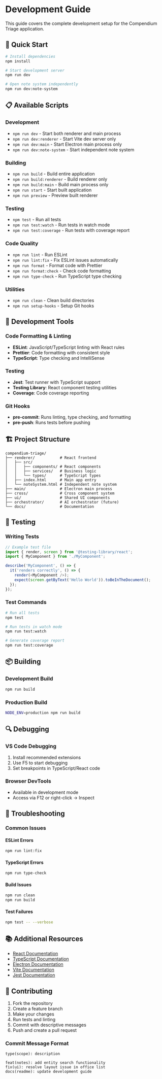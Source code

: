 # Development Guide

This guide covers the complete development setup for the Compendium Triage application.

## 🚀 Quick Start

```bash
# Install dependencies
npm install

# Start development server
npm run dev

# Open note system independently
npm run dev:note-system
```

## 📋 Available Scripts

### Development
- `npm run dev` - Start both renderer and main process
- `npm run dev:renderer` - Start Vite dev server only
- `npm run dev:main` - Start Electron main process only
- `npm run dev:note-system` - Start independent note system

### Building
- `npm run build` - Build entire application
- `npm run build:renderer` - Build renderer only
- `npm run build:main` - Build main process only
- `npm run start` - Start built application
- `npm run preview` - Preview built renderer

### Testing
- `npm test` - Run all tests
- `npm run test:watch` - Run tests in watch mode
- `npm run test:coverage` - Run tests with coverage report

### Code Quality
- `npm run lint` - Run ESLint
- `npm run lint:fix` - Fix ESLint issues automatically
- `npm run format` - Format code with Prettier
- `npm run format:check` - Check code formatting
- `npm run type-check` - Run TypeScript type checking

### Utilities
- `npm run clean` - Clean build directories
- `npm run setup-hooks` - Setup Git hooks

## 🔧 Development Tools

### Code Formatting & Linting
- **ESLint**: JavaScript/TypeScript linting with React rules
- **Prettier**: Code formatting with consistent style
- **TypeScript**: Type checking and IntelliSense

### Testing
- **Jest**: Test runner with TypeScript support
- **Testing Library**: React component testing utilities
- **Coverage**: Code coverage reporting

### Git Hooks
- **pre-commit**: Runs linting, type checking, and formatting
- **pre-push**: Runs tests before pushing

## 🏗️ Project Structure

```
compendium-triage/
├── renderer/           # React frontend
│   ├── src/
│   │   ├── components/ # React components
│   │   ├── services/   # Business logic
│   │   └── types/      # TypeScript types
│   ├── index.html      # Main app entry
│   └── noteSystem.html # Independent note system
├── main/               # Electron main process
├── cross/              # Cross component system
├── ui/                 # Shared UI components
├── orchestrator/       # AI orchestrator (future)
└── docs/               # Documentation
```

## 🧪 Testing

### Writing Tests
```typescript
// Example test file
import { render, screen } from '@testing-library/react';
import { MyComponent } from './MyComponent';

describe('MyComponent', () => {
  it('renders correctly', () => {
    render(<MyComponent />);
    expect(screen.getByText('Hello World')).toBeInTheDocument();
  });
});
```

### Test Commands
```bash
# Run all tests
npm test

# Run tests in watch mode
npm run test:watch

# Generate coverage report
npm run test:coverage
```

## 📦 Building

### Development Build
```bash
npm run build
```

### Production Build
```bash
NODE_ENV=production npm run build
```

## 🔍 Debugging

### VS Code Debugging
1. Install recommended extensions
2. Use F5 to start debugging
3. Set breakpoints in TypeScript/React code

### Browser DevTools
- Available in development mode
- Access via F12 or right-click → Inspect

## 🚨 Troubleshooting

### Common Issues

#### ESLint Errors
```bash
npm run lint:fix
```

#### TypeScript Errors
```bash
npm run type-check
```

#### Build Issues
```bash
npm run clean
npm run build
```

#### Test Failures
```bash
npm test -- --verbose
```

## 📚 Additional Resources

- [React Documentation](https://reactjs.org/docs)
- [TypeScript Documentation](https://www.typescriptlang.org/docs)
- [Electron Documentation](https://www.electronjs.org/docs)
- [Vite Documentation](https://vitejs.dev/guide)
- [Jest Documentation](https://jestjs.io/docs/getting-started)

## 🤝 Contributing

1. Fork the repository
2. Create a feature branch
3. Make your changes
4. Run tests and linting
5. Commit with descriptive messages
6. Push and create a pull request

### Commit Message Format
```
type(scope): description

feat(notes): add entity search functionality
fix(ui): resolve layout issue in office list
docs(readme): update development guide
```
